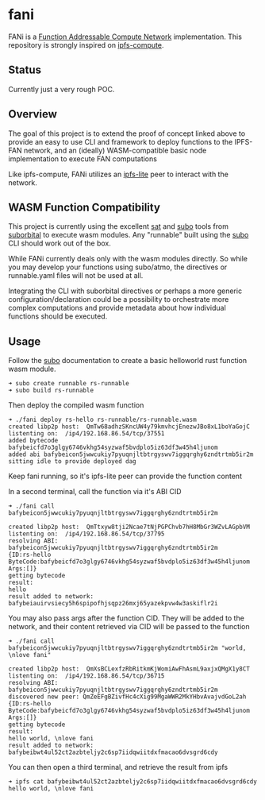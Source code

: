 # fani

FANi is a [Function Addressable Compute Network](https://youtu.be/NWGC4S-eZW4) implementation. This repository is strongly inspired on [ipfs-compute](https://github.com/adlrocha/ipfs-compute).

## Status

Currently just a very rough POC.

## Overview

The goal of this project is to extend the proof of concept linked above to provide an easy to use CLI and framework to deploy functions to the IPFS-FAN network, and an (ideally) WASM-compatible basic node implementation to execute FAN computations

Like ipfs-compute, FANi utilizes an [ipfs-lite](https://github.com/hsanjuan/ipfs-lite) peer to interact with the network.

## WASM Function Compatibility

This project is currently using the excellent [sat](https://github.com/suborbital/sat) and [subo](https://docs.suborbital.dev/subo/usage) tools from [suborbital](https://suborbital.dev/) to execute wasm modules. Any "runnable" built using the [subo](https://docs.suborbital.dev/subo/) CLI should work out of the box.

While FANi currently deals only with the wasm modules directly. So while you may develop your functions using subo/atmo, the directives or runnable.yaml files will not be used at all.

Integrating the CLI with suborbital directives or perhaps a more generic configuration/declaration could be a possibility to orchestrate more complex computations and provide metadata about how individual functions should be executed.

## Usage

Follow the [subo](https://docs.suborbital.dev/subo/usage) documentation to create a basic helloworld rust function wasm module.

```
➜ subo create runnable rs-runnable
➜ subo build rs-runnable
```

Then deploy the compiled wasm function

```
➜ ./fani deploy rs-hello rs-runnable/rs-runnable.wasm
created libp2p host:  QmTw68adhzSKncUW4y79kmvhcjEnezwJBo8xL1boYaGojC
listenting on:  /ip4/192.168.86.54/tcp/37551
added bytecode bafybeicfd7o3glgy6746vkhg54syzwaf5bvdplo5iz63df3w45h4ljunom
added abi bafybeicon5jwwcukiy7pyuqnjltbtrgyswv7iggqrghy6zndtrtmb5ir2m
sitting idle to provide deployed dag
```

Keep fani running, so it's ipfs-lite peer can provide the function content

In a second terminal, call the function via it's ABI CID

```
➜ ./fani call bafybeicon5jwwcukiy7pyuqnjltbtrgyswv7iggqrghy6zndtrtmb5ir2m

created libp2p host:  QmTtxyw8tji2Ncae7tNjPGPChvb7hH8MbGr3WZvLAGpbVM
listenting on:  /ip4/192.168.86.54/tcp/37795
resolving ABI:  bafybeicon5jwwcukiy7pyuqnjltbtrgyswv7iggqrghy6zndtrtmb5ir2m
{ID:rs-hello ByteCode:bafybeicfd7o3glgy6746vkhg54syzwaf5bvdplo5iz63df3w45h4ljunom Args:[]}
getting bytecode
result:
hello
result added to network:  bafybeiauirvsiecy5h6spipofhjsqpz26mxj65yazekpvw4w3askiflr2i
```

You may also pass args after the function CID. They will be added to the
network, and their content retrieved via CID will be passed to the function

```
➜ ./fani call bafybeicon5jwwcukiy7pyuqnjltbtrgyswv7iggqrghy6zndtrtmb5ir2m "world, \nlove fani"

created libp2p host:  QmXsBCLexfzRbRitkmKjWomiAwFhAsmL9axjxQMgX1y8CT
listenting on:  /ip4/192.168.86.54/tcp/36715
resolving ABI:  bafybeicon5jwwcukiy7pyuqnjltbtrgyswv7iggqrghy6zndtrtmb5ir2m
discovered new peer: QmZeEFgBZivfHc4cXig99MgaWWR2MkYHbvAvajvdGoL2ah
{ID:rs-hello ByteCode:bafybeicfd7o3glgy6746vkhg54syzwaf5bvdplo5iz63df3w45h4ljunom Args:[]}
getting bytecode
result:
hello world, \nlove fani
result added to network:  bafybeibwt4ul52ct2azbteljy2c6sp7iidqwiitdxfmacao6dvsgrd6cdy
```

You can then open a third terminal, and retrieve the result from ipfs

```
➜ ipfs cat bafybeibwt4ul52ct2azbteljy2c6sp7iidqwiitdxfmacao6dvsgrd6cdy
hello world, \nlove fani
```
